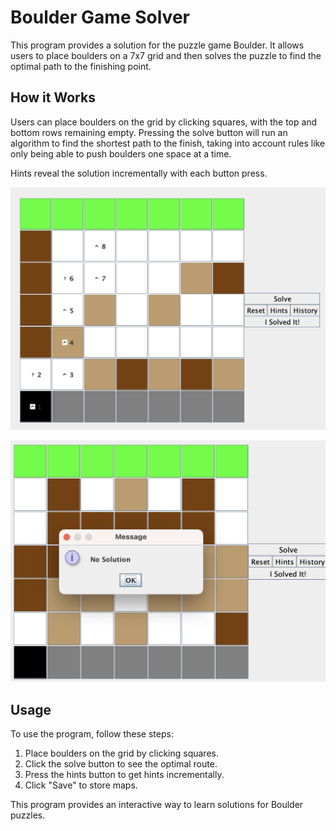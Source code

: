 # Boulder Game Solver

This program provides a solution for the puzzle game Boulder. It allows users to place boulders on a 7x7 grid and then solves the puzzle to find the optimal path to the finishing point.

## How it Works

Users can place boulders on the grid by clicking squares, with the top and bottom rows remaining empty. Pressing the solve button will run an algorithm to find the shortest path to the finish, taking into account rules like only being able to push boulders one space at a time.

Hints reveal the solution incrementally with each button press.

![Sample Map](https://github.com/JasonH53/BoulderSolver/blob/strafe/Images/Sample%20Map.png)

![Impossible Map](https://github.com/JasonH53/BoulderSolver/blob/strafe/Images/Impossible%20Map.png)

## Usage

To use the program, follow these steps:

1. Place boulders on the grid by clicking squares.
2. Click the solve button to see the optimal route.
3. Press the hints button to get hints incrementally.
4. Click "Save" to store maps.
   
This program provides an interactive way to learn solutions for Boulder puzzles.
